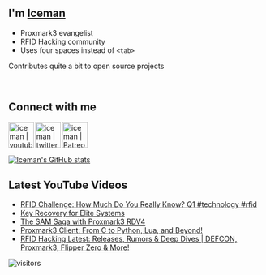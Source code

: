 ## I'm [Iceman][website]

- Proxmark3 evangelist
- RFID Hacking community
- Uses four spaces instead of `<tab>`

Contributes quite a bit to open source projects

<br />

## Connect with me

[<img align="left" alt="iceman | youtube" height="50px" src="https://upload.wikimedia.org/wikipedia/commons/0/09/YouTube_full-color_icon_%282017%29.svg" />][youtube]
[<img align="left" alt="iceman | twitter" height="50px" src="https://upload.wikimedia.org/wikipedia/commons/thumb/6/6b/Twitter_Logo_Blue.png/640px-Twitter_Logo_Blue.png" />][twitter]
[<img align="left" alt="iceman | Patreon" height="50px" src="https://upload.wikimedia.org/wikipedia/commons/5/5a/Patreon_logomark.svg" />][patreon]

<br /><br /><br />

[![Iceman's GitHub stats](https://github-readme-stats.vercel.app/api?username=iceman1001&show_icons=true&theme=calm)](https://github.com/anuraghazra/github-readme-stats)


## Latest YouTube Videos
<!-- YOUTUBE:START -->
- [RFID Challenge: How Much Do You Really Know?  Q1  #technology #rfid](https://www.youtube.com/watch?v=rBJxDMp7KS8)
- [Key Recovery for Elite Systems](https://www.youtube.com/watch?v=Arqf2OryaCQ)
- [The SAM Saga with Proxmark3 RDV4](https://www.youtube.com/watch?v=38a2YLOqyV0)
- [Proxmark3 Client: From C to Python, Lua, and Beyond!](https://www.youtube.com/watch?v=05v1A4pzZWQ)
- [RFID Hacking Latest:  Releases, Rumors &amp; Deep Dives | DEFCON, Proxmark3, Flipper Zero &amp; More!](https://www.youtube.com/watch?v=TMaTvMFyCXA)
<!-- YOUTUBE:END -->

[website]: http://www.icedev.se
[twitter]: https://twitter.com/herrmann1001
[youtube]: https://www.youtube.com/c/ChrisHerrmann1001
[patreon]: https://www.patreon.com/iceman1001


![visitors](https://visitor-badge.laobi.icu/badge?page_id=iceman1001.iceman1001)
